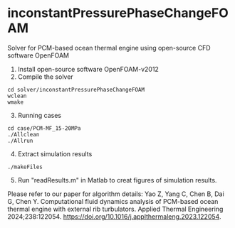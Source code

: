 # inconstantPressurePhaseChangeFOAM
Solver for PCM-based ocean thermal engine using open-source CFD software OpenFOAM
1) Install open-source software OpenFOAM-v2012
2) Compile the solver
```
cd solver/inconstantPressurePhaseChangeFOAM
wclean
wmake
```
3) Running cases
```
cd case/PCM-MF_15-20MPa
./Allclean
./Allrun
```
4) Extract simulation results
```
./makeFiles
```
5) Run "readResults.m" in Matlab to creat figures of simulation results.


Please refer to our paper for algorithm details:
Yao Z, Yang C, Chen B, Dai G, Chen Y. Computational fluid dynamics analysis of PCM-based ocean thermal engine with external rib turbulators. Applied Thermal Engineering 2024;238:122054. https://doi.org/10.1016/j.applthermaleng.2023.122054.
